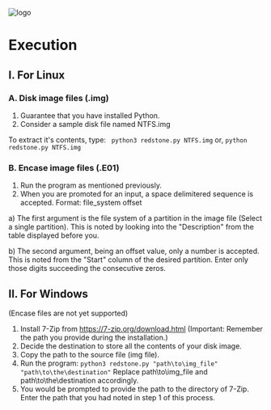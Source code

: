 ![logo](https://user-images.githubusercontent.com/53004679/164982247-a95f8ebb-31f7-485a-b74d-4b23b3f580fa.png)

# Execution

## I. For Linux

### A. Disk image files (.img)
1. Guarantee that you have installed Python.
2. Consider a sample disk file named NTFS.img

To extract it's contents, type:
``` python3 redstone.py NTFS.img``` 
or, 
```python redstone.py NTFS.img```

### B. Encase image files (.E01)
1. Run the program as mentioned previously.
2. When you are promoted for an input, a space delimitered sequence is accepted. 
Format: file_system offset

a) The first argument is the file system of a partition in the image file (Select a single partition). This is noted by looking into the "Description" from the table displayed before you. 

b) The second argument, being an offset value, only a number is accepted.  This is noted from the "Start" column of the desired partition. Enter only those digits succeeding the consecutive zeros.

## II. For Windows
(Encase files are not yet supported)
1. Install 7-Zip from https://7-zip.org/download.html
(Important: Remember the path you provide during the installation.)
2. Decide the destination to store all the contents of your disk image.
3. Copy the path to the source file (img file).
4. Run the program: 
```python3 redstone.py "path\to\img_file" "path\to\the\destination"```
Replace path\to\img_file and path\to\the\destination accordingly.
5. You would be prompted to provide the path to the directory of 7-Zip. Enter the path that you had noted in step 1 of this process.
